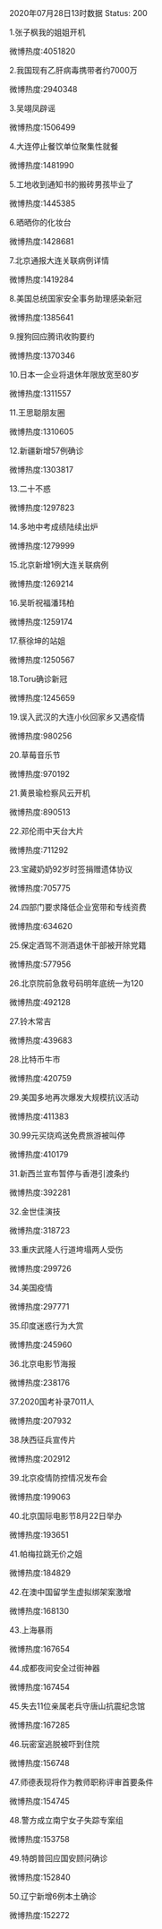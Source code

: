 2020年07月28日13时数据
Status: 200

1.张子枫我的姐姐开机

微博热度:4051820

2.我国现有乙肝病毒携带者约7000万

微博热度:2940348

3.吴翊凤辟谣

微博热度:1506499

4.大连停止餐饮单位聚集性就餐

微博热度:1481990

5.工地收到通知书的搬砖男孩毕业了

微博热度:1445385

6.晒晒你的化妆台

微博热度:1428681

7.北京通报大连关联病例详情

微博热度:1419284

8.美国总统国家安全事务助理感染新冠

微博热度:1385641

9.搜狗回应腾讯收购要约

微博热度:1370346

10.日本一企业将退休年限放宽至80岁

微博热度:1311557

11.王思聪朋友圈

微博热度:1310605

12.新疆新增57例确诊

微博热度:1303817

13.二十不惑

微博热度:1297823

14.多地中考成绩陆续出炉

微博热度:1279999

15.北京新增1例大连关联病例

微博热度:1269214

16.吴昕祝福潘玮柏

微博热度:1259174

17.蔡徐坤的站姐

微博热度:1250567

18.Toru确诊新冠

微博热度:1245659

19.误入武汉的大连小伙回家乡又遇疫情

微博热度:980256

20.草莓音乐节

微博热度:970192

21.黄景瑜检察风云开机

微博热度:890513

22.邓伦雨中天台大片

微博热度:711292

23.宝藏奶奶92岁时签捐赠遗体协议

微博热度:705775

24.四部门要求降低企业宽带和专线资费

微博热度:634620

25.保定酒驾不测酒退休干部被开除党籍

微博热度:577956

26.北京院前急救号码明年底统一为120

微博热度:492128

27.铃木常吉

微博热度:439683

28.比特币牛市

微博热度:420759

29.美国多地再次爆发大规模抗议活动

微博热度:411383

30.99元买烧鸡送免费旅游被叫停

微博热度:410179

31.新西兰宣布暂停与香港引渡条约

微博热度:392281

32.金世佳演技

微博热度:318723

33.重庆武隆人行道垮塌两人受伤

微博热度:299726

34.美国疫情

微博热度:297771

35.印度迷惑行为大赏

微博热度:245960

36.北京电影节海报

微博热度:238176

37.2020国考补录7011人

微博热度:207932

38.陕西征兵宣传片

微博热度:202912

39.北京疫情防控情况发布会

微博热度:199063

40.北京国际电影节8月22日举办

微博热度:193651

41.帕梅拉跳无价之姐

微博热度:184829

42.在澳中国留学生虚拟绑架案激增

微博热度:168130

43.上海暴雨

微博热度:167654

44.成都夜间安全过街神器

微博热度:167454

45.失去11位亲属老兵守唐山抗震纪念馆

微博热度:167285

46.玩密室逃脱被吓到住院

微博热度:156748

47.师德表现将作为教师职称评审首要条件

微博热度:154745

48.警方成立南宁女子失踪专案组

微博热度:153758

49.特朗普回应国安顾问确诊

微博热度:152840

50.辽宁新增6例本土确诊

微博热度:152272

